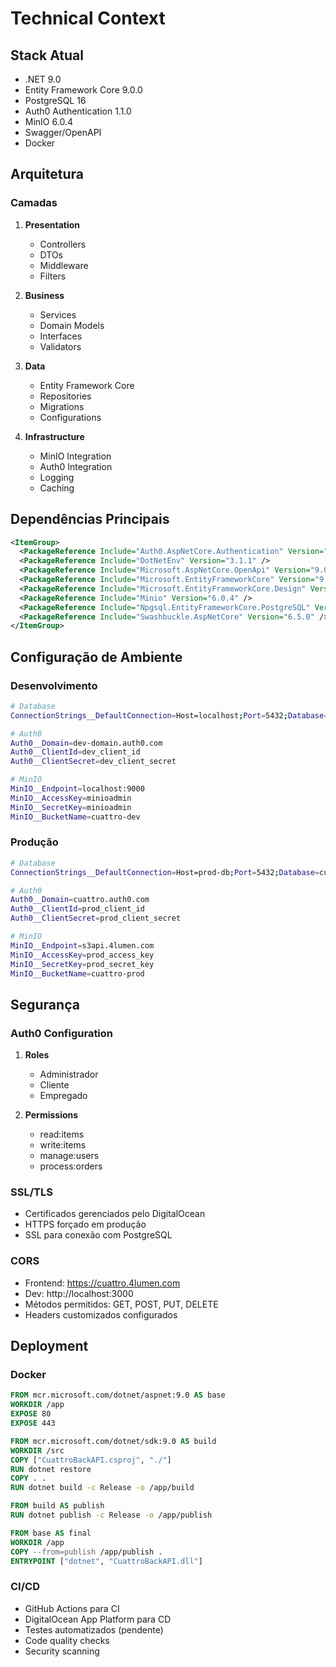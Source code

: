 # Technical Context

## Stack Atual
- .NET 9.0
- Entity Framework Core 9.0.0
- PostgreSQL 16
- Auth0 Authentication 1.1.0
- MinIO 6.0.4
- Swagger/OpenAPI
- Docker

## Arquitetura
### Camadas
1. **Presentation**
   - Controllers
   - DTOs
   - Middleware
   - Filters

2. **Business**
   - Services
   - Domain Models
   - Interfaces
   - Validators

3. **Data**
   - Entity Framework Core
   - Repositories
   - Migrations
   - Configurations

4. **Infrastructure**
   - MinIO Integration
   - Auth0 Integration
   - Logging
   - Caching

## Dependências Principais
```xml
<ItemGroup>
  <PackageReference Include="Auth0.AspNetCore.Authentication" Version="1.1.0" />
  <PackageReference Include="DotNetEnv" Version="3.1.1" />
  <PackageReference Include="Microsoft.AspNetCore.OpenApi" Version="9.0.0" />
  <PackageReference Include="Microsoft.EntityFrameworkCore" Version="9.0.0" />
  <PackageReference Include="Microsoft.EntityFrameworkCore.Design" Version="9.0.0" />
  <PackageReference Include="Minio" Version="6.0.4" />
  <PackageReference Include="Npgsql.EntityFrameworkCore.PostgreSQL" Version="9.0.0" />
  <PackageReference Include="Swashbuckle.AspNetCore" Version="6.5.0" />
</ItemGroup>
```

## Configuração de Ambiente

### Desenvolvimento
```bash
# Database
ConnectionStrings__DefaultConnection=Host=localhost;Port=5432;Database=cuattro_dev;Username=postgres;Password=your_password;Ssl Mode=Prefer

# Auth0
Auth0__Domain=dev-domain.auth0.com
Auth0__ClientId=dev_client_id
Auth0__ClientSecret=dev_client_secret

# MinIO
MinIO__Endpoint=localhost:9000
MinIO__AccessKey=minioadmin
MinIO__SecretKey=minioadmin
MinIO__BucketName=cuattro-dev
```

### Produção
```bash
# Database
ConnectionStrings__DefaultConnection=Host=prod-db;Port=5432;Database=cuattro;Username=app_user;Password=secure_password;Ssl Mode=VerifyFull

# Auth0
Auth0__Domain=cuattro.auth0.com
Auth0__ClientId=prod_client_id
Auth0__ClientSecret=prod_client_secret

# MinIO
MinIO__Endpoint=s3api.4lumen.com
MinIO__AccessKey=prod_access_key
MinIO__SecretKey=prod_secret_key
MinIO__BucketName=cuattro-prod
```

## Segurança

### Auth0 Configuration
1. **Roles**
   - Administrador
   - Cliente
   - Empregado

2. **Permissions**
   - read:items
   - write:items
   - manage:users
   - process:orders

### SSL/TLS
- Certificados gerenciados pelo DigitalOcean
- HTTPS forçado em produção
- SSL para conexão com PostgreSQL

### CORS
- Frontend: https://cuattro.4lumen.com
- Dev: http://localhost:3000
- Métodos permitidos: GET, POST, PUT, DELETE
- Headers customizados configurados

## Deployment

### Docker
```dockerfile
FROM mcr.microsoft.com/dotnet/aspnet:9.0 AS base
WORKDIR /app
EXPOSE 80
EXPOSE 443

FROM mcr.microsoft.com/dotnet/sdk:9.0 AS build
WORKDIR /src
COPY ["CuattroBackAPI.csproj", "./"]
RUN dotnet restore
COPY . .
RUN dotnet build -c Release -o /app/build

FROM build AS publish
RUN dotnet publish -c Release -o /app/publish

FROM base AS final
WORKDIR /app
COPY --from=publish /app/publish .
ENTRYPOINT ["dotnet", "CuattroBackAPI.dll"]
```

### CI/CD
- GitHub Actions para CI
- DigitalOcean App Platform para CD
- Testes automatizados (pendente)
- Code quality checks
- Security scanning
